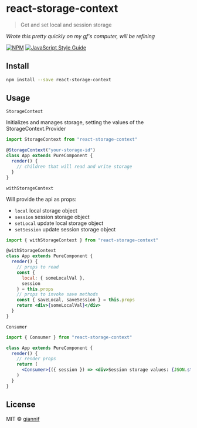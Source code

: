 # react-storage-context

> Get and set local and session storage

_Wrote this pretty quickly on my gf's computer, will be refining_

[![NPM](https://img.shields.io/npm/v/react-storage-context.svg)](https://www.npmjs.com/package/react-storage-context) [![JavaScript Style Guide](https://img.shields.io/badge/code_style-standard-brightgreen.svg)](https://standardjs.com)

## Install

```bash
npm install --save react-storage-context
```

## Usage

`StorageContext`

Initializes and manages storage, setting the values of the StorageContext.Provider

```jsx
import StorageContext from "react-storage-context"

@StorageContext("your-storage-id")
class App extends PureComponent {
  render() {
    // children that will read and write storage
  }
}
```

`withStorageContext`

Will provide the api as props:

* `local` local storage object
* `session` session storage object
* `setLocal` update local storage object
* `setSession` update session storage object

```jsx
import { withStorageContext } from "react-storage-context"

@withStorageContext
class App extends PureComponent {
  render() {
    // props to read
    const {
      local: { someLocalVal },
      session
    } = this.props
    // props to invoke save methods
    const { saveLocal, saveSession } = this.props
    return <div>{someLocalVal}</div>
  }
}
```

`Consumer`

```jsx
import { Consumer } from "react-storage-context"

class App extends PureComponent {
  render() {
    // render props
    return (
      <Consumer>{({ session }) => <div>Session storage values: {JSON.stringify(session, undefined, 4)}</div>}</Consumer>
    )
  }
}
```

## License

MIT © [giannif](https://github.com/giannif)
